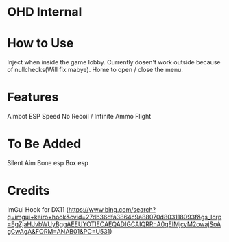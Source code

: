 # OHD Internal

# How to Use

Inject when inside the game lobby. Currently dosen't work outside because of nullchecks(Will fix mabye). Home to open / close the menu.

# Features
Aimbot
ESP
Speed
No Recoil / Infinite Ammo
Flight

# To Be Added
Silent Aim
Bone esp
Box esp

# Credits 

ImGui Hook for DX11 (https://www.bing.com/search?q=imgui+keiro+hook&cvid=27db36dfa3864c9a88070d803118093f&gs_lcrp=EgZjaHJvbWUyBggAEEUYOTIECAEQADIGCAIQRRhA0gEIMjcyM2owajSoAgCwAgA&FORM=ANAB01&PC=U531)

